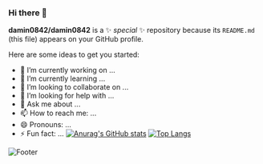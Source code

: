 ### Hi there 👋


**damin0842/damin0842** is a ✨ _special_ ✨ repository because its `README.md` (this file) appears on your GitHub profile.

Here are some ideas to get you started:

- 🔭 I’m currently working on ...
- 🌱 I’m currently learning ...
- 👯 I’m looking to collaborate on ...
- 🤔 I’m looking for help with ...
- 💬 Ask me about ...
- 📫 How to reach me: ...
- 😄 Pronouns: ...
- ⚡ Fun fact: ...
[![Anurag's GitHub stats](https://github-readme-stats.vercel.app/api?username=damin0842)](https://github.com/damin0842/github-readme-stats)
[![Top Langs](https://github-readme-stats.vercel.app/api/top-langs/?username=damin0842)](https://github.com/damin0842/github-readme-stats)

![Footer](https://capsule-render.vercel.app/api?type=waving&color=auto&height=200&section=footer)
